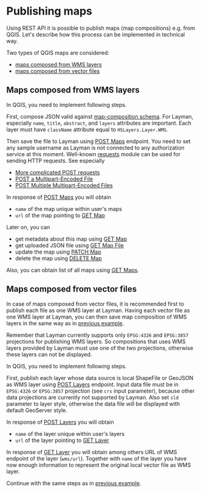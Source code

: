 # Publishing maps

Using REST API it is possible to publish maps (map compositions) e.g. from QGIS. Let's describe how this process can be implemented in technical way.

Two types of QGIS maps are considered:
- [maps composed from WMS layers](#maps-composed-from-wms-layers)
- [maps composed from vector files](#maps-composed-from-vector-files)


## Maps composed from WMS layers
In QGIS, you need to implement following steps.

First, compose JSON valid against [map-composition schema](https://github.com/hslayers/hslayers-ng/wiki/Composition-schema). For Layman, especially `name`, `title`, `abstract`, and `layers` attributes are important. Each layer must have `className` attribute equal to `HSLayers.Layer.WMS`.

Then save the file to Layman using [POST Maps](rest.md#post-maps) endpoint. You need to set any sample username as Layman is not connected to any authorization service at this moment. Well-known [requests](http://docs.python-requests.org/en/latest/) module can be used for sending HTTP requests. See especially
- [More complicated POST requests](http://docs.python-requests.org/en/latest/user/quickstart/#more-complicated-post-requests)
- [POST a Multipart-Encoded File](http://docs.python-requests.org/en/latest/user/quickstart/#post-a-multipart-encoded-file)
- [POST Multiple Multipart-Encoded Files](http://docs.python-requests.org/en/latest/user/advanced/#post-multiple-multipart-encoded-files)

In response of [POST Maps](rest.md#post-maps) you will obtain
 - `name` of the map unique within user's maps
 - `url` of the map pointing to [GET Map](rest.md#get-map)
 
 Later on, you can
 - get metadata about this map using [GET Map](rest.md#get-map)
 - get uploaded JSON file using [GET Map File](rest.md#get-map-file)
 - update the map using [PATCH Map](rest.md#patch-map)
 - delete the map using [DELETE Map](rest.md#delete-map)
 
 Also, you can obtain list of all maps using [GET Maps](rest.md#get-maps).
 
 
 ## Maps composed from vector files
In case of maps composed from vector files, it is recommended first to publish each file as one WMS layer at Layman. Having each vector file as one WMS layer at Layman, you can then save map composition of WMS layers in the same way as in [previous example](#maps-composed-from-wms-layers).

Remember that Layman currently supports only `EPSG:4326` and `EPSG:3857` projections for publishing WMS layers. So compositions that uses WMS layers provided by Layman must use one of the two projections, otherwise these layers can not be displayed. 

In QGIS, you need to implement following steps.

First, publish each layer whose data source is local ShapeFile or GeoJSON as WMS layer using [POST Layers](rest.md#post-layers) endpoint. Input data file must be in `EPSG:4326` or `EPSG:3857` projection (see `crs` input parameter), because other data projections are currently not supported by Layman. Also set `sld` parameter to layer style, otherwise the data file will be displayed with default GeoServer style.

In response of [POST Layers](rest.md#post-layers) you will obtain
 - `name` of the layer unique within user's layers
 - `url` of the layer pointing to [GET Layer](rest.md#get-layer)
 
In response of [GET Layer](rest.md#get-layer) you will obtain among others URL of WMS endpoint of the layer (`wms/url`). Together with `name` of the layer you have now enough information to represent the original local vector file as WMS layer.

Continue with the same steps as in [previous example](#maps-composed-from-wms-layers).
